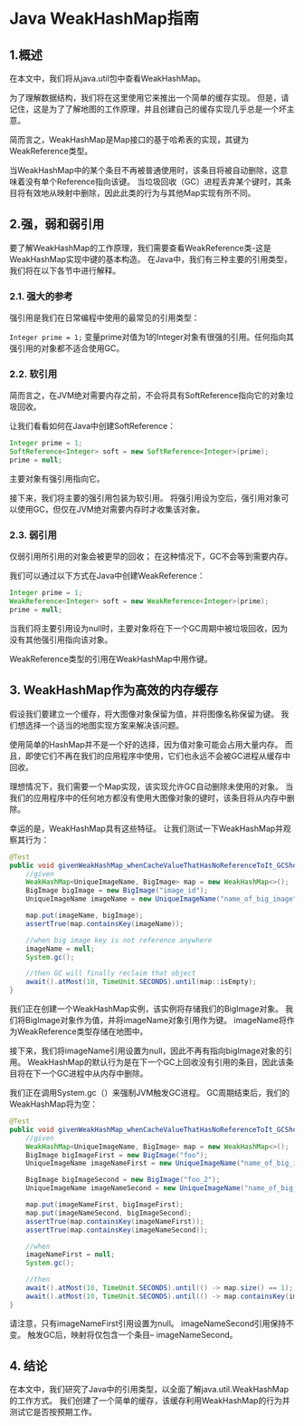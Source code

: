 # Java WeakHashMap指南

## 1.概述
在本文中，我们将从java.util包中查看WeakHashMap。

为了理解数据结构，我们将在这里使用它来推出一个简单的缓存实现。 但是，请记住，这是为了了解地图的工作原理，并且创建自己的缓存实现几乎总是一个坏主意。


简而言之，WeakHashMap是Map接口的基于哈希表的实现，其键为WeakReference类型。

当WeakHashMap中的某个条目不再被普通使用时，该条目将被自动删除，这意味着没有单个Reference指向该键。 当垃圾回收（GC）进程丢弃某个键时，其条目将有效地从映射中删除，因此此类的行为与其他Map实现有所不同。

## 2.强，弱和弱引用
要了解WeakHashMap的工作原理，我们需要查看WeakReference类-这是WeakHashMap实现中键的基本构造。 在Java中，我们有三种主要的引用类型，我们将在以下各节中进行解释。

### 2.1. 强大的参考
强引用是我们在日常编程中使用的最常见的引用类型：

`Integer prime = 1;`
变量prime对值为1的Integer对象有很强的引用。任何指向其强引用的对象都不适合使用GC。

### 2.2. 软引用
简而言之，在JVM绝对需要内存之前，不会将具有SoftReference指向它的对象垃圾回收。

让我们看看如何在Java中创建SoftReference：

```java
Integer prime = 1;  
SoftReference<Integer> soft = new SoftReference<Integer>(prime); 
prime = null;
```

主要对象有强引用指向它。

接下来，我们将主要的强引用包装为软引用。 将强引用设为空后，强引用对象可以使用GC，但仅在JVM绝对需要内存时才收集该对象。

### 2.3. 弱引用
仅弱引用所引用的对象会被更早的回收； 在这种情况下，GC不会等到需要内存。


我们可以通过以下方式在Java中创建WeakReference：

```java
Integer prime = 1;  
WeakReference<Integer> soft = new WeakReference<Integer>(prime); 
prime = null;
```

当我们将主要引用设为null时，主要对象将在下一个GC周期中被垃圾回收，因为没有其他强引用指向该对象。

WeakReference类型的引用在WeakHashMap中用作键。

## 3. WeakHashMap作为高效的内存缓存
假设我们要建立一个缓存，将大图像对象保留为值，并将图像名称保留为键。 我们想选择一个适当的地图实现方案来解决该问题。

使用简单的HashMap并不是一个好的选择，因为值对象可能会占用大量内存。 而且，即使它们不再在我们的应用程序中使用，它们也永远不会被GC进程从缓存中回收。

理想情况下，我们需要一个Map实现，该实现允许GC自动删除未使用的对象。 当我们的应用程序中的任何地方都没有使用大图像对象的键时，该条目将从内存中删除。

幸运的是，WeakHashMap具有这些特征。 让我们测试一下WeakHashMap并观察其行为：

```java
@Test
public void givenWeakHashMap_whenCacheValueThatHasNoReferenceToIt_GCShouldReclaimThatObject() {
    //given
    WeakHashMap<UniqueImageName, BigImage> map = new WeakHashMap<>();
    BigImage bigImage = new BigImage("image_id");
    UniqueImageName imageName = new UniqueImageName("name_of_big_image");

    map.put(imageName, bigImage);
    assertTrue(map.containsKey(imageName));

    //when big image key is not reference anywhere
    imageName = null;
    System.gc();

    //then GC will finally reclaim that object
    await().atMost(10, TimeUnit.SECONDS).until(map::isEmpty);
}
```

我们正在创建一个WeakHashMap实例，该实例将存储我们的BigImage对象。 我们将BigImage对象作为值，并将imageName对象引用作为键。 imageName将作为WeakReference类型存储在地图中。

接下来，我们将imageName引用设置为null，因此不再有指向bigImage对象的引用。 WeakHashMap的默认行为是在下一个GC上回收没有引用的条目，因此该条目将在下一个GC进程中从内存中删除。

我们正在调用System.gc（）来强制JVM触发GC进程。 GC周期结束后，我们的WeakHashMap将为空：

```java
@Test
public void givenWeakHashMap_whenCacheValueThatHasNoReferenceToIt_GCShouldReclaimThatObjectButLeaveReferencedObject() {
    //given
    WeakHashMap<UniqueImageName, BigImage> map = new WeakHashMap<>();
    BigImage bigImageFirst = new BigImage("foo");
    UniqueImageName imageNameFirst = new UniqueImageName("name_of_big_image");

    BigImage bigImageSecond = new BigImage("foo_2");
    UniqueImageName imageNameSecond = new UniqueImageName("name_of_big_image_2");

    map.put(imageNameFirst, bigImageFirst);
    map.put(imageNameSecond, bigImageSecond);
    assertTrue(map.containsKey(imageNameFirst));
    assertTrue(map.containsKey(imageNameSecond));

    //when
    imageNameFirst = null;
    System.gc();

    //then
    await().atMost(10, TimeUnit.SECONDS).until(() -> map.size() == 1);
    await().atMost(10, TimeUnit.SECONDS).until(() -> map.containsKey(imageNameSecond));
}
```

请注意，只有imageNameFirst引用设置为null。 imageNameSecond引用保持不变。 触发GC后，映射将仅包含一个条目– imageNameSecond。

## 4. 结论
在本文中，我们研究了Java中的引用类型，以全面了解java.util.WeakHashMap的工作方式。 我们创建了一个简单的缓存，该缓存利用WeakHashMap的行为并测试它是否按预期工作。